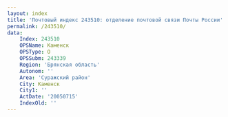 ```yaml
---
layout: index
title: 'Почтовый индекс 243510: отделение почтовой связи Почты России'
permalink: /243510/
data:
    Index: 243510
    OPSName: Каменск
    OPSType: О
    OPSSubm: 243339
    Region: 'Брянская область'
    Autonom: ''
    Area: 'Суражский район'
    City: Каменск
    City1: ''
    ActDate: '20050715'
    IndexOld: ''
---
```

